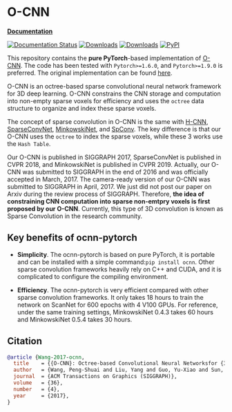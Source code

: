 # O-CNN

**[Documentation](https://ocnn-pytorch.readthedocs.io)**

[![Documentation Status](https://readthedocs.org/projects/ocnn-pytorch/badge/?version=latest)](https://ocnn-pytorch.readthedocs.io/en/latest/?badge=latest)
[![Downloads](https://static.pepy.tech/badge/ocnn)](https://pepy.tech/project/ocnn)
[![Downloads](https://static.pepy.tech/badge/ocnn/month)](https://pepy.tech/project/ocnn)
[![PyPI](https://img.shields.io/pypi/v/ocnn)](https://pypi.org/project/ocnn/)

This repository contains the **pure PyTorch**-based implementation of
[O-CNN](https://wang-ps.github.io/O-CNN.html). The code has been tested with
`Pytorch>=1.6.0`, and `Pytorch>=1.9.0` is preferred. The original implementation
can be found [here](https://github.com/Microsoft/O-CNN).

O-CNN is an octree-based sparse convolutional neural network framework for 3D
deep learning. O-CNN constrains the CNN storage and computation into non-empty
sparse voxels for efficiency and uses the `octree` data structure to organize
and index these sparse voxels.

The concept of sparse convolution in O-CNN is the same with
[H-CNN](https://ieeexplore.ieee.org/abstract/document/8580422),
[SparseConvNet](https://openaccess.thecvf.com/content_cvpr_2018/papers/Graham_3D_Semantic_Segmentation_CVPR_2018_paper.pdf),
[MinkowskiNet](https://openaccess.thecvf.com/content_CVPR_2019/papers/Choy_4D_Spatio-Temporal_ConvNets_Minkowski_Convolutional_Neural_Networks_CVPR_2019_paper.pdf),
and [SpConv](https://github.com/traveller59/spconv).
The key difference is that our O-CNN uses the `octree` to index the sparse
voxels, while these 3 works use the `Hash Table`.

Our O-CNN is published in SIGGRAPH 2017, SparseConvNet is published in CVPR 2018,
and MinkowskiNet is published in
CVPR 2019. Actually, our O-CNN was submitted to SIGGRAPH in the end of 2016 and
was officially accepted in March, 2017. The camera-ready version of our O-CNN was
submitted to SIGGRAPH in April, 2017. We just did not post our paper on Arxiv
during the review process of SIGGRAPH. Therefore, **the idea of constraining CNN
computation into sparse non-emtpry voxels is first proposed by our O-CNN**.
Currently, this type of 3D convolution is known as Sparse Convolution in the
research community.

## Key benefits of ocnn-pytorch

- **Simplicity**. The ocnn-pytorch is based on pure PyTorch, it is portable and
  can be installed with a simple command:`pip install ocnn`. Other sparse
  convolution frameworks heavily rely on C++ and CUDA, and it is complicated to
  configure the compiling environment.

- **Efficiency**. The ocnn-pytorch is very efficient compared with other sparse
  convolution frameworks.  It only takes 18 hours to train the network on
  ScanNet for 600 epochs with 4 V100 GPUs. For reference, under the same
  training settings, MinkowskiNet 0.4.3 takes 60 hours and MinkowskiNet 0.5.4
  takes 30 hours.

## Citation

  ```bibtex
  @article {Wang-2017-ocnn,
    title    = {{O-CNN}: Octree-based Convolutional Neural Networksfor {3D} Shape Analysis},
    author   = {Wang, Peng-Shuai and Liu, Yang and Guo, Yu-Xiao and Sun, Chun-Yu and Tong, Xin},
    journal  = {ACM Transactions on Graphics (SIGGRAPH)},
    volume   = {36},
    number   = {4},
    year     = {2017},
  }
  ```
